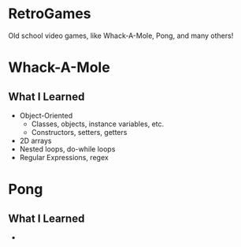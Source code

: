 # RetroGames
Old school video games, like Whack-A-Mole, Pong, and many others!
# Whack-A-Mole
## What I Learned 

* Object-Oriented
  * Classes, objects, instance variables, etc.
  * Constructors, setters, getters
* 2D arrays
* Nested loops, do-while loops
* Regular Expressions, regex

# Pong
## What I Learned 
*

